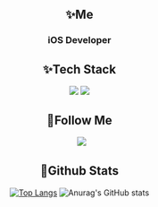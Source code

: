 <!--
**juhwacheol/juhwacheol** is a ✨ _special_ ✨ repository because its `README.md` (this file) appears on your GitHub profile.

Here are some ideas to get you started:

- 🔭 I’m currently working on ...
- 🌱 I’m currently learning ...
- 👯 I’m looking to collaborate on ...
- 🤔 I’m looking for help with ...
- 💬 Ask me about ...
- 📫 How to reach me: ...
- 😄 Pronouns: ...
- ⚡ Fun fact: ...
-->
<!--
![header](https://capsule-render.vercel.app/api?type=wave&color=008080&height=280&section=header&text=Did%20You%20See%20That?&fontColor=ffffff&animation=fadeIn&fontSize=90&fontAlignY=35)
-->


<h2 align="center"> ✨Me </h2>
<p align="center">
 <h3 align="center"> iOS Developer </h3>  
</p>

<h2 align="center"> ✨Tech Stack </h2>
<p align="center">
  <img src="https://img.shields.io/badge/Swift-1e94a0?style=flat-square&logo=Swift&logoColor=white"/></a>
  <img src="https://img.shields.io/badge/Objective c-1e94a0?style=flat-square&logo=Swift&logoColor=white"/></a> 
</p>

<h2 align="center"> 🌈Follow Me </h2>
<p align="center"> &nbsp
  <a href="mailto:j.jh.developer@gmail.com"><img src="https://img.shields.io/badge/Gmail-d14836?style=flat-square&logo=Gmail&logoColor=white&link=j.jh.developer@gmail.com"/></a>
</p>


<h2 align="center"> 🐳Github Stats </h2>
<div align="center">
 
 [![Top Langs](https://github-readme-stats.vercel.app/api/top-langs/?username=jujaeha&langs_count=6)](https://github.com/jujaeha)
 ![Anurag's GitHub stats](https://github-readme-stats.vercel.app/api?username=JuJaeHa&show_icons=true&theme=dark)

</div>




